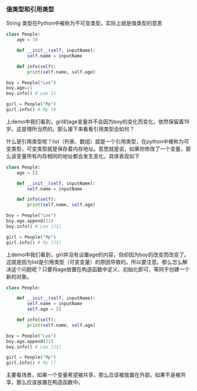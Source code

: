 ### 值类型和引用类型

String 类型在Python中被称为不可变类型，实际上就是值类型的意思

```py
class People:
    age = 19

    def __init__(self, inputName):
        self.name = inputName

    def info(self):
        print(self.name, self.age)

boy = People("Lee")
boy.age=21
boy.info() # Lee 21

girl = People("Mp")
girl.info() # Mp 19
```

上demo中我们看到，gril的age变量并不会因为boy的变化而变化，依然保留着19岁。这是理所当然的。那么接下来看看引用类型会如何？

什么是引用类型呢？list（列表、数组）就是一个引用类型，在python中被称为可变类型，可变类型就是保存着内存地址。意思就是说，如果你修改了一个变量，那么该变量所有内存相同的地址都会发生变化。具体表现如下

```py
class People:
    age = []

    def __init__(self, inputName):
        self.name = inputName

    def info(self):
        print(self.name, self.age)

boy = People("Lee")
boy.age.append(21)
boy.info() # Lee [21]

girl = People("Mp")
girl.info() # Mp [21]
```

上demo中我们看到，girl并没有设置age的内容，但却因为boy的改变而改变了。这就是因为list是引用类型（可变变量）的原因导致的。所以要注意。那么怎么解决这个问题呢？只要将age放置在构造函数中定义、初始化即可，等同于创建一个新的对象。

```py
class People:

    def __init__(self, inputName):
        self.name = inputName
        self.age = []

    def info(self):
        print(self.name, self.age)

boy = People("Lee")
boy.age.append(21)
boy.info() # Lee [21]

girl = People("Mp")
girl.info() # Mp []
```

主要看场景，如果一个变量希望被共享，那么应该被放置在外部。如果不是被共享，那么应该放置在构造函数中。

